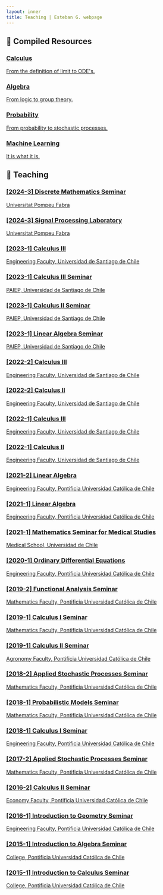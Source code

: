 ```yaml
---
layout: inner
title: Teaching | Esteban G. webpage
---
```


<h2>📓 Compiled Resources</h2>

<div class="horizontal-project-list">
  <a href="./teaching/000_C.html" class="horizontal-project-box">
    <h3>Calculus</h3>
    <p>From the definition of limit to ODE's.</p>
  </a>
  <a href="./teaching/000_A.html" class="horizontal-project-box">
    <h3>Algebra</h3>
    <p>From logic to group theory.</p>
  </a>
  <a href="./teaching/000_P.html" class="horizontal-project-box">
    <h3>Probability</h3>
    <p>From probability to stochastic processes.</p>
  </a>
  <a href="./teaching/000_ML.html" class="horizontal-project-box">
    <h3>Machine Learning</h3>
    <p>It is what it is.</p>
  </a>
</div>

<h2>📓 Teaching</h2>

<div class="project-list">
<a href="./teaching/025_DM.html" class="project-box">
<h3>[2024-3] Discrete Mathematics Seminar</h3>
<p>Universitat Pompeu Fabra</p>
</a>

<a href="./teaching/024_DSP.html" class="project-box">
<h3>[2024-3] Signal Processing Laboratory</h3>
<p>Universitat Pompeu Fabra</p>
</a>

<a href="./teaching/023_C3.html" class="project-box">
<h3>[2023-1] Calculus III</h3>
<p>Engineering Faculty, Universidad de Santiago de Chile</p>
</a>

<a href="./teaching/022_C3.html" class="project-box">
<h3>[2023-1] Calculus III Seminar</h3>
<p>PAIEP, Universidad de Santiago de Chile</p>
</a>

<a href="./teaching/021_C2.html" class="project-box">
<h3>[2023-1] Calculus II Seminar</h3>
<p>PAIEP, Universidad de Santiago de Chile</p>
</a>

<a href="./teaching/020_LA.html" class="project-box">
<h3>[2023-1] Linear Algebra Seminar</h3>
<p>PAIEP, Universidad de Santiago de Chile</p>
</a>

<a href="./teaching/019_C3.html" class="project-box">
<h3>[2022-2] Calculus III</h3>
<p>Engineering Faculty, Universidad de Santiago de Chile</p>
</a>

<a href="./teaching/018_C2.html" class="project-box">
<h3>[2022-2] Calculus II</h3>
<p>Engineering Faculty, Universidad de Santiago de Chile</p>
</a>

<a href="./teaching/017_C3.html" class="project-box">
<h3>[2022-1] Calculus III</h3>
<p>Engineering Faculty, Universidad de Santiago de Chile</p>
</a>

<a href="./teaching/016_C2.html" class="project-box">
<h3>[2022-1] Calculus II</h3>
<p>Engineering Faculty, Universidad de Santiago de Chile</p>
</a>

<a href="./teaching/015_LA.html" class="project-box">
<h3>[2021-2] Linear Algebra</h3>
<p>Engineering Faculty, Pontificia Universidad Católica de Chile</p>
</a>

<a href="./teaching/014_LA.html" class="project-box">
<h3>[2021-1] Linear Algebra</h3>
<p>Engineering Faculty, Pontificia Universidad Católica de Chile</p>
</a>

<a href="./teaching/013_SEM.html" class="project-box">
<h3>[2021-1] Mathematics Seminar for Medical Studies</h3>
<p>Medical School, Universidad de Chile</p>
</a>

<a href="./teaching/012_ODE.html" class="project-box">
<h3>[2020-1] Ordinary Differential Equations</h3>
<p>Engineering Faculty, Pontificia Universidad Católica de Chile</p>
</a>

<a href="./teaching/011_FA.html" class="project-box">
<h3>[2019-2] Functional Analysis Seminar</h3>
<p>Mathematics Faculty, Pontificia Universidad Católica de Chile</p>
</a>

<a href="./teaching/010_C1.html" class="project-box">
<h3>[2019-1] Calculus I Seminar</h3>
<p>Mathematics Faculty, Pontificia Universidad Católica de Chile</p>
</a>

<a href="./teaching/009_C2.html" class="project-box">
<h3>[2019-1] Calculus II Seminar</h3>
<p>Agronomy Faculty, Pontificia Universidad Católica de Chile</p>
</a>

<a href="./teaching/008_SP.html" class="project-box">
<h3>[2018-2] Applied Stochastic Processes Seminar</h3>
<p>Mathematics Faculty, Pontificia Universidad Católica de Chile</p>
</a>

<a href="./teaching/007_PM.html" class="project-box">
<h3>[2018-1] Probabilistic Models Seminar</h3>
<p>Mathematics Faculty, Pontificia Universidad Católica de Chile</p>
</a>

<a href="./teaching/006_C1.html" class="project-box">
<h3>[2018-1] Calculus I Seminar</h3>
<p>Engineering Faculty, Pontificia Universidad Católica de Chile</p>
</a>

<a href="./teaching/005_SP.html" class="project-box">
<h3>[2017-2] Applied Stochastic Processes Seminar</h3>
<p>Mathematics Faculty, Pontificia Universidad Católica de Chile</p>
</a>

<a href="./teaching/004_C2.html" class="project-box">
<h3>[2016-2] Calculus II Seminar</h3>
<p>Economy Faculty, Pontificia Universidad Católica de Chile</p>
</a>

<a href="./teaching/003_GEO.html" class="project-box">
<h3>[2016-1] Introduction to Geometry Seminar</h3>
<p>Engineering Faculty, Pontificia Universidad Católica de Chile</p>
</a>

<a href="./teaching/002_IA.html" class="project-box">
<h3>[2015-1] Introduction to Algebra Seminar</h3>
<p>College, Pontificia Universidad Católica de Chile</p>
</a>

<a href="./teaching/001_IC.html" class="project-box">
<h3>[2015-1] Introduction to Calculus Seminar</h3>
<p>College, Pontificia Universidad Católica de Chile</p>
</a>
</div>